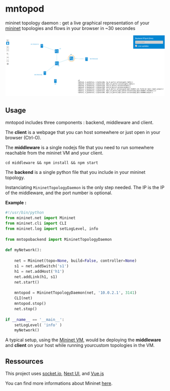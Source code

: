 # mntopod
mininet topology daemon : get a live graphical representation of your [mininet](http://mininet.org/) topologies and flows in your browser in ~30 secondes

![Demo](example.png)

## Usage

mntopod includes three components : backend, middleware and client.

The **client** is a webpage that you can host somewhere or just open in your browser (Ctrl-O).

The **middleware** is a single nodejs file that you need to run somewhere reachable from the mininet VM and your client.

```
cd middleware && npm install && npm start
```

The **backend** is a single python file that you include in your mininet topology.

Instanciating `MininetTopologyDaemon` is the only step needed. The IP is the IP of the middleware, and the port number is optional.

**Example :**

```python
#!/usr/bin/python
from mininet.net import Mininet
from mininet.cli import CLI
from mininet.log import setLogLevel, info

from mntopobackend import MininetTopologyDaemon

def myNetwork():

    net = Mininet(topo=None, build=False, controller=None)
    s1 = net.addSwitch('s1')
    h1 = net.addHost('h1')
    net.addLink(h1, s1)
    net.start()
   
    mntopod = MininetTopologyDaemon(net, '10.0.2.1', 3141)
    CLI(net)
    mntopod.stop()
    net.stop()

if __name__ == '__main__':
    setLogLevel( 'info' )
    myNetwork()
```

A typical setup, using the [Mininet VM](http://mininet.org/vm-setup-notes/), would be deploying the **middleware** and **client** on your host while running yourcustom topologies in the VM.

## Ressources

This project uses [socket.io](https://socket.io/), [Next UI](https://github.com/NeXt-UI), and [Vue.js](https://vuejs.org/)

You can find more informations about Mininet [here](http://mininet.org/).





